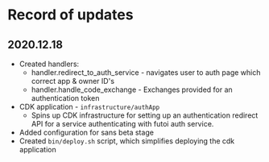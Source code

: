 # Record of updates

## 2020.12.18
* Created handlers:
  * handler.redirect_to_auth_service - navigates user to auth page which correct app & owner ID's
  * handler.handle_code_exchange - Exchanges provided for an authentication token
* CDK application - `infrastructure/authApp`
  * Spins up CDK infrastructure for setting up an authentication redirect API for a service authenticating with futoi auth service.
* Added configuration for sans beta stage
* Created `bin/deploy.sh` script, which simplifies deploying the cdk application